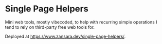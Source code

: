 # Single Page Helpers

Mini web tools, mostly vibecoded, to help with recurring simple operations I tend to rely on third-party free web tools for.

Deployed at https://www.zansara.dev/single-page-helpers/.
